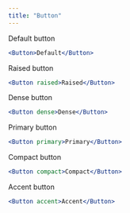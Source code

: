 ```yaml
---
title: "Button"
---
```


Default button
```jsx
<Button>Default</Button>
```
Raised button
```jsx
<Button raised>Raised</Button>
```

Dense button
```jsx
<Button dense>Dense</Button>
```

Primary button
```jsx
<Button primary>Primary</Button>
```

Compact button
```jsx
<Button compact>Compact</Button>
```

Accent button
```jsx
<Button accent>Accent</Button>
```
